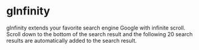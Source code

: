 gInfinity
=========

gInfinity extends your favorite search engine Google with infinite scroll. Scroll down to the bottom of the search result and the following 20 search results are automatically added to the search result.